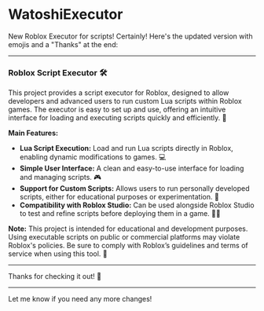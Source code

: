 # WatoshiExecutor
New Roblox Executor for scripts!
Certainly! Here's the updated version with emojis and a "Thanks" at the end:

---

### Roblox Script Executor 🛠️

This project provides a script executor for Roblox, designed to allow developers and advanced users to run custom Lua scripts within Roblox games. The executor is easy to set up and use, offering an intuitive interface for loading and executing scripts quickly and efficiently. 🚀

**Main Features:**
- **Lua Script Execution:** Load and run Lua scripts directly in Roblox, enabling dynamic modifications to games. 💻
- **Simple User Interface:** A clean and easy-to-use interface for loading and managing scripts. 🎮
- **Support for Custom Scripts:** Allows users to run personally developed scripts, either for educational purposes or experimentation. 🔧
- **Compatibility with Roblox Studio:** Can be used alongside Roblox Studio to test and refine scripts before deploying them in a game. 🧑‍💻

**Note:** This project is intended for educational and development purposes. Using executable scripts on public or commercial platforms may violate Roblox's policies. Be sure to comply with Roblox’s guidelines and terms of service when using this tool. 📜

---

Thanks for checking it out! 🙏

---

Let me know if you need any more changes!
